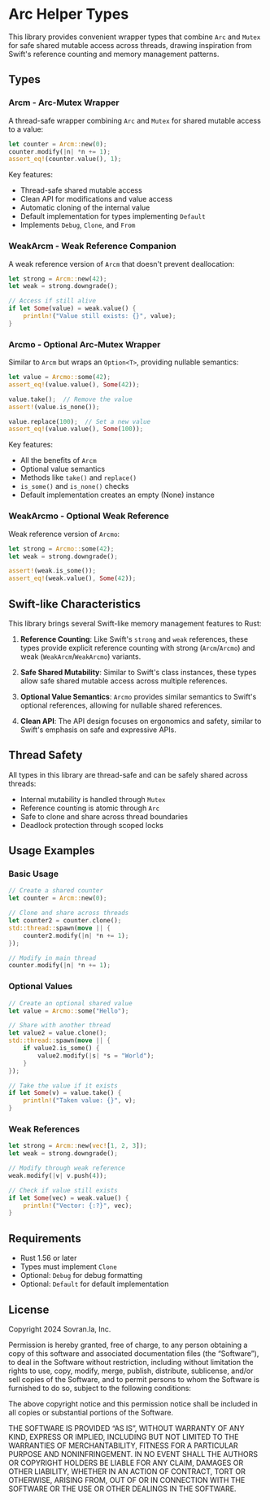 # Arc Helper Types

This library provides convenient wrapper types that combine `Arc` and `Mutex` for safe shared mutable access across threads, drawing inspiration from Swift's reference counting and memory management patterns.

## Types

### Arcm<T> - Arc-Mutex Wrapper
A thread-safe wrapper combining `Arc` and `Mutex` for shared mutable access to a value:
```rust
let counter = Arcm::new(0);
counter.modify(|n| *n += 1);
assert_eq!(counter.value(), 1);
```

Key features:
- Thread-safe shared mutable access
- Clean API for modifications and value access
- Automatic cloning of the internal value
- Default implementation for types implementing `Default`
- Implements `Debug`, `Clone`, and `From`

### WeakArcm<T> - Weak Reference Companion
A weak reference version of `Arcm` that doesn't prevent deallocation:
```rust
let strong = Arcm::new(42);
let weak = strong.downgrade();

// Access if still alive
if let Some(value) = weak.value() {
    println!("Value still exists: {}", value);
}
```

### Arcmo<T> - Optional Arc-Mutex Wrapper
Similar to `Arcm` but wraps an `Option<T>`, providing nullable semantics:
```rust
let value = Arcmo::some(42);
assert_eq!(value.value(), Some(42));

value.take();  // Remove the value
assert!(value.is_none());

value.replace(100);  // Set a new value
assert_eq!(value.value(), Some(100));
```

Key features:
- All the benefits of `Arcm`
- Optional value semantics
- Methods like `take()` and `replace()`
- `is_some()` and `is_none()` checks
- Default implementation creates an empty (None) instance

### WeakArcmo<T> - Optional Weak Reference
Weak reference version of `Arcmo`:
```rust
let strong = Arcmo::some(42);
let weak = strong.downgrade();

assert!(weak.is_some());
assert_eq!(weak.value(), Some(42));
```

## Swift-like Characteristics

This library brings several Swift-like memory management features to Rust:

1. **Reference Counting**: Like Swift's `strong` and `weak` references, these types provide explicit reference counting with strong (`Arcm`/`Arcmo`) and weak (`WeakArcm`/`WeakArcmo`) variants.

2. **Safe Shared Mutability**: Similar to Swift's class instances, these types allow safe shared mutable access across multiple references.

3. **Optional Value Semantics**: `Arcmo` provides similar semantics to Swift's optional references, allowing for nullable shared references.

4. **Clean API**: The API design focuses on ergonomics and safety, similar to Swift's emphasis on safe and expressive APIs.

## Thread Safety

All types in this library are thread-safe and can be safely shared across threads:

- Internal mutability is handled through `Mutex`
- Reference counting is atomic through `Arc`
- Safe to clone and share across thread boundaries
- Deadlock protection through scoped locks

## Usage Examples

### Basic Usage
```rust
// Create a shared counter
let counter = Arcm::new(0);

// Clone and share across threads
let counter2 = counter.clone();
std::thread::spawn(move || {
    counter2.modify(|n| *n += 1);
});

// Modify in main thread
counter.modify(|n| *n += 1);
```

### Optional Values
```rust
// Create an optional shared value
let value = Arcmo::some("Hello");

// Share with another thread
let value2 = value.clone();
std::thread::spawn(move || {
    if value2.is_some() {
        value2.modify(|s| *s = "World");
    }
});

// Take the value if it exists
if let Some(v) = value.take() {
    println!("Taken value: {}", v);
}
```

### Weak References
```rust
let strong = Arcm::new(vec![1, 2, 3]);
let weak = strong.downgrade();

// Modify through weak reference
weak.modify(|v| v.push(4));

// Check if value still exists
if let Some(vec) = weak.value() {
    println!("Vector: {:?}", vec);
}
```

## Requirements

- Rust 1.56 or later
- Types must implement `Clone`
- Optional: `Debug` for debug formatting
- Optional: `Default` for default implementation

## License

Copyright 2024 Sovran.la, Inc.

Permission is hereby granted, free of charge, to any person obtaining a copy of this software and associated documentation files (the “Software”), to deal in the Software without restriction, including without limitation the rights to use, copy, modify, merge, publish, distribute, sublicense, and/or sell copies of the Software, and to permit persons to whom the Software is furnished to do so, subject to the following conditions:

The above copyright notice and this permission notice shall be included in all copies or substantial portions of the Software.

THE SOFTWARE IS PROVIDED “AS IS”, WITHOUT WARRANTY OF ANY KIND, EXPRESS OR IMPLIED, INCLUDING BUT NOT LIMITED TO THE WARRANTIES OF MERCHANTABILITY, FITNESS FOR A PARTICULAR PURPOSE AND NONINFRINGEMENT. IN NO EVENT SHALL THE AUTHORS OR COPYRIGHT HOLDERS BE LIABLE FOR ANY CLAIM, DAMAGES OR OTHER LIABILITY, WHETHER IN AN ACTION OF CONTRACT, TORT OR OTHERWISE, ARISING FROM, OUT OF OR IN CONNECTION WITH THE SOFTWARE OR THE USE OR OTHER DEALINGS IN THE SOFTWARE.
